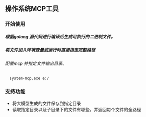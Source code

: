 ## 操作系统MCP工具

### 开始使用
##### 根据golang 源代码进行编译后生成可执行的二进制文件。
##### 将文件加入环境变量或运行时直接指定完整路径
###### 配置mcp 并指定文件输出目录。
```
  system-mcp.exe e:/
```

### 支持功能
- 将大模型生成的文件保存到指定目录
- 读取指定目录以及子目录下的文件有哪些，并返回每个文件的全路径
